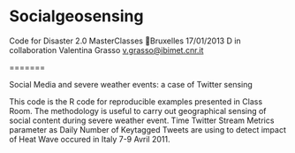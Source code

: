 Socialgeosensing
================

Code for Disaster 2.0 MasterClasses Bruxelles 17/01/2013 D in collaboration Valentina Grasso v.grasso@ibimet.cnr.it

=======

Social Media and severe weather events: a case of Twitter sensing

This code is the R code for reproducible examples presented in Class Room.
The methodology is useful to carry out geographical sensing of social content during severe weather event. Time Twitter Stream Metrics parameter as Daily Number of Keytagged Tweets are using to detect impact of Heat Wave occured in Italy 7-9 Avril 2011.

